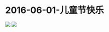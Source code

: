 # 2016-06-01-儿童节快乐
![](https://bilicover2016.github.io/Android/2016-06-01-儿童节快乐.jpg)
![](https://bilicover2016.github.io/PC/2016.06-01.jpg)